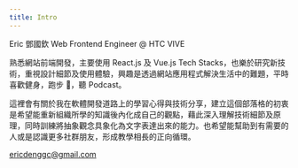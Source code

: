 ```yaml
---
title: Intro
---
```


Eric 鄧國欽 Web Frontend Engineer @ HTC VIVE

熟悉網站前端開發，主要使用 React.js 及 Vue.js Tech Stacks，也樂於研究新技術，重視設計細節及使用體驗，興趣是透過網站應用程式解決生活中的難題，平時喜歡健身，跑步 ，聽 Podcast。

這裡會有關於我在軟體開發道路上的學習心得與技術分享，建立這個部落格的初衷是希望能重新組織所學的知識後內化成自己的觀點，藉此深入理解技術細節及原理，同時訓練將抽象觀念具象化為文字表達出來的能力。也希望能幫助到有需要的人或是認識更多社群朋友，形成教學相長的正向循環。

ericdenggc@gmail.com
